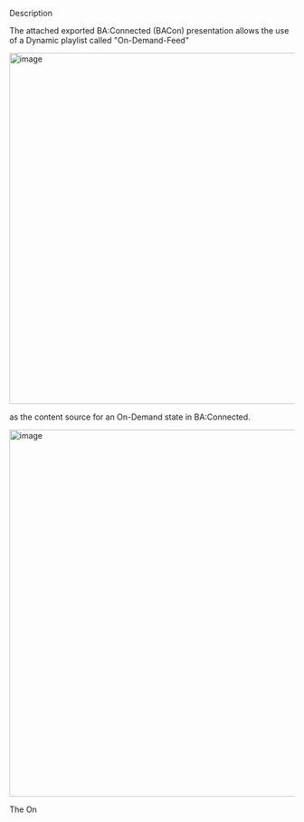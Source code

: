 Description

The attached exported BA:Connected (BACon) presentation allows the use of a Dynamic playlist called "On-Demand-Feed" 

<img width="620" alt="image" src="https://github.com/RomeoLB/DP_OnDemand/assets/136584791/5ea59564-2ae7-4ca4-951e-30016c7731a5">


as the content source for an On-Demand state in BA:Connected.

<img width="648" alt="image" src="https://github.com/RomeoLB/DP_OnDemand/assets/136584791/052db56c-3b20-4c1c-b0bb-7ae49605ba2b">


The On

